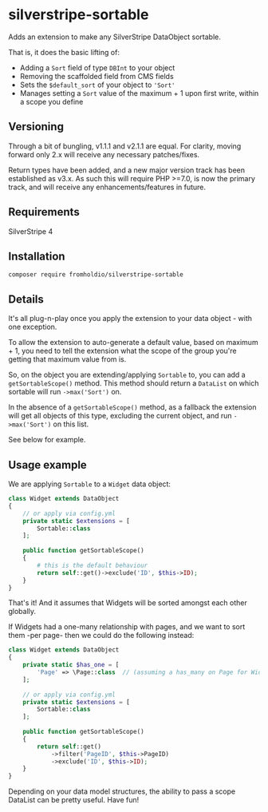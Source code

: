 # silverstripe-sortable

Adds an extension to make any SilverStripe DataObject sortable.

That is, it does the basic lifting of:

* Adding a `Sort` field of type `DBInt` to your object
* Removing the scaffolded field from CMS fields
* Sets the `$default_sort` of your object to `'Sort'`
* Manages setting a `Sort` value of the maximum + 1 upon first write, within a scope you define

## Versioning

Through a bit of bungling, v1.1.1 and v2.1.1 are equal. For clarity, moving forward only 2.x will receive any necessary patches/fixes.

Return types have been added, and a new major version track has been established as v3.x. As such this will require PHP >=7.0, is now the primary track, and will receive any enhancements/features in future.

## Requirements

SilverStripe 4

## Installation

`composer require fromholdio/silverstripe-sortable`

## Details

It's all plug-n-play once you apply the extension to your data object - with one exception.

To allow the extension to auto-generate a default value, based on maximum + 1, you need to tell the extension what the scope of the group you're getting that maximum value from is.

So, on the object you are extending/applying `Sortable` to, you can add a `getSortableScope()` method. This method should return a `DataList` on which sortable will run `->max('Sort')` on.

In the absence of a `getSortableScope()` method, as a fallback the extension will get all objects of this type, excluding the current object, and run `->max('Sort')` on this list.

See below for example.


## Usage example

We are applying `Sortable` to a `Widget` data object:

```php
class Widget extends DataObject
{
    // or apply via config.yml
    private static $extensions = [
        Sortable::class
    ];
    
    public function getSortableScope()
    {
        # this is the default behaviour
        return self::get()->exclude('ID', $this->ID);
    }
}
```

That's it! And it assumes that Widgets will be sorted amongst each other globally.

If Widgets had a one-many relationship with pages, and we want to sort them -per page- then we could do the following instead:

```php
class Widget extends DataObject
{
    private static $has_one = [
        'Page' => \Page::class  // (assuming a has_many on Page for Widgets)
    ];
    
    // or apply via config.yml
    private static $extensions = [
        Sortable::class
    ];
    
    public function getSortableScope()
    {
        return self::get()
            ->filter('PageID', $this->PageID)
            ->exclude('ID', $this->ID);
    }
}
```

Depending on your data model structures, the ability to pass a scope DataList can be pretty useful. Have fun!

